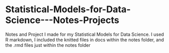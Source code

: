 # Statistical-Models-for-Data-Science---Notes-Projects
Notes and Project I made for my Statistical Models for Data Science. I used R markdown, I included the knitted files in docs within the notes folder, and the .rmd files just within the notes folder
